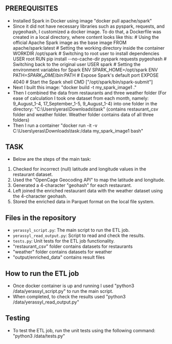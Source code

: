 ## PREREQUISITES

- Installed Spark in Docker using image "docker pull apache/spark"
- Since it did not have necessary libraries such as pyspark, requests, and pygeohash, I customized a docker image.
To do that, a Dockerfile was created in a local directory, where content looks like this:
                        # Using the official Apache Spark image as the base image
                        FROM apache/spark:latest
                        # Setting the working directory inside the container
                        WORKDIR /opt/spark
                        # Switching to root user to install dependencies
                        USER root
                        RUN pip install --no-cache-dir pyspark requests pygeohash
                        # Switching back to the original user
                        USER spark
                        # Setting the environment variables for Spark
                        ENV SPARK_HOME=/opt/spark
                        ENV PATH=$SPARK_HOME/bin:$PATH
                        # Expose Spark's default port
                        EXPOSE 4040
                        # Start the Spark shell
                        CMD ["/opt/spark/bin/spark-submit"]
- Next I built this image: "docker build -t my_spark_image1 ."
- Then I combined the data from restaurants and three weather folder (For ease of calculation I took one dataset from each month, namely: 9_August_1-4, 17_September_1-5, 9_August_1-4) into one folder in the directory: "C:\Users\yeras\Downloads\task" (contains restaurant_csv folder and weather folder. Weather folder contains data of all three folders)
- Then I run a container "docker run -it -v C:\Users\yeras\Downloads\task:/data my_spark_image1 bash"

## TASK
- Below are the steps of the main task:
1. Checked for incorrect (null) latitude and longitude values in the restaurant dataset.
2. Used the "OpenCage Geocoding API" to map the latitude and longitude.
3. Generated a 4-character "geohash" for each restaurant.
4. Left joined the enriched restaurant data with the weather dataset using the 4-character geohash.
5. Stored the enriched data in Parquet format on the local file system.


## Files in the repository
- `yerassyl_script.py`: The main script to run the ETL job.
- `yerassyl_read_output.py`: Script to read and check the results.
- `tests.py`: Unit tests for the ETL job functionality.
- "restaurant_csv" folder contains datasets for restaurants
- "weather" folder contains datasets for weather
- "output/enriched_data" contains result files

## How to run the ETL job
- Once docker container is up and running I used "python3 /data/yerassyl_script.py" to run the main script. 
- When completed, to check the results used "python3 /data/yerassyl_read_output.py"

## Testing
- To test the ETL job, run the unit tests using the following command: "python3 /data/tests.py"
